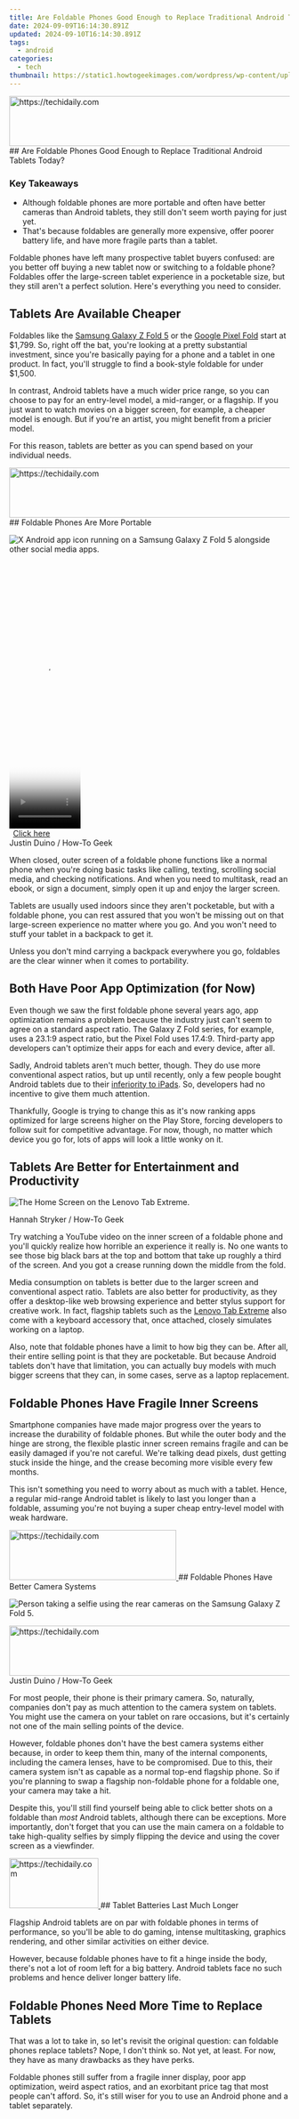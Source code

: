 ```yaml
---
title: Are Foldable Phones Good Enough to Replace Traditional Android Tablets Today?
date: 2024-09-09T16:14:30.891Z
updated: 2024-09-10T16:14:30.891Z
tags:
  - android
categories:
  - tech
thumbnail: https://static1.howtogeekimages.com/wordpress/wp-content/uploads/wm/2023/08/looking-directly-at-the-internal-folding-screen-on-the-samsung-galaxy-z-fold-5.jpg
---
```


<!-- affiliate ads begin -->
<a href="https://appsumo.8odi.net/c/5597632/2118319/7443" target="_top" id="2118319">
  <img src="//a.impactradius-go.com/display-ad/7443-2118319" border="0" alt="https://techidaily.com" width="728" height="90"/>
</a>
<img height="0" width="0" src="https://appsumo.8odi.net/i/5597632/2118319/7443" style="position:absolute;visibility:hidden;" border="0" />
<!-- affiliate ads end -->
## Are Foldable Phones Good Enough to Replace Traditional Android Tablets Today?

### Key Takeaways

* Although foldable phones are more portable and often have better cameras than Android tablets, they still don't seem worth paying for just yet.
* That's because foldables are generally more expensive, offer poorer battery life, and have more fragile parts than a tablet.

 Foldable phones have left many prospective tablet buyers confused: are you better off buying a new tablet now or switching to a foldable phone? Foldables offer the large-screen tablet experience in a pocketable size, but they still aren't a perfect solution. Here's everything you need to consider.

##  Tablets Are Available Cheaper

 Foldables like the [Samsung Galaxy Z Fold 5](https://extra-skills.techidaily.com/in-2024-perfecting-the-art-of-compelling-mosaic-imagery/) or the [Google Pixel Fold](https://some-skills.techidaily.com/the-ultimate-insight-into-dji-inspire-2-for-2024/) start at $1,799\. So, right off the bat, you're looking at a pretty substantial investment, since you're basically paying for a phone and a tablet in one product. In fact, you'll struggle to find a book-style foldable for under $1,500.

 In contrast, Android tablets have a much wider price range, so you can choose to pay for an entry-level model, a mid-ranger, or a flagship. If you just want to watch movies on a bigger screen, for example, a cheaper model is enough. But if you're an artist, you might benefit from a pricier model.

 For this reason, tablets are better as you can spend based on your individual needs.

<!-- affiliate ads begin -->
<a href="https://ephamedtechinc.pxf.io/c/5597632/2137205/26400" target="_top" id="2137205">
  <img src="//a.impactradius-go.com/display-ad/26400-2137205" border="0" alt="https://techidaily.com" width="728" height="90"/>
</a>
<img height="0" width="0" src="https://ephamedtechinc.pxf.io/i/5597632/2137205/26400" style="position:absolute;visibility:hidden;" border="0" />
<!-- affiliate ads end -->
##  Foldable Phones Are More Portable

![X Android app icon running on a Samsung Galaxy Z Fold 5 alongside other social media apps.](https://static1.howtogeekimages.com/wordpress/wp-content/uploads/2023/10/53084938378_77f99851e1_o.jpg) 

<!-- affiliate ads begin -->
<span id="1938136">
					<video width="128" height="480" style="cursor:pointer"
           poster="//a.impactradius-go.com/display-clicktoplayimage/1938136.png"
           onclick="if(!this.playClicked){this.play();this.setAttribute('controls',true);this.playClicked=true;}">
	   <source src="//a.impactradius-go.com/display-ad/22993-1938136">
	   <img src="//a.impactradius-go.com/display-clicktoplayimage/1938136.png" style="border: none; height: 100%; width: 100%; object-fit: contain">
	</video>
	<div style="width:80px;text-align:center"><a href="javascript:window.open(decodeURIComponent('https%3A%2F%2Fhomestyler.sjv.io%2Fc%2F5597632%2F1938136%2F22993'), '_blank');void(0);">Click here</a></div>
</span>
<img height="0" width="0" src="https://imp.pxf.io/i/5597632/1938136/22993" style="position:absolute;visibility:hidden;" border="0" />
<!-- affiliate ads end -->
Justin Duino / How-To Geek

 When closed, outer screen of a foldable phone functions like a normal phone when you're doing basic tasks like calling, texting, scrolling social media, and checking notifications. And when you need to multitask, read an ebook, or sign a document, simply open it up and enjoy the larger screen.

 Tablets are usually used indoors since they aren't pocketable, but with a foldable phone, you can rest assured that you won't be missing out on that large-screen experience no matter where you go. And you won't need to stuff your tablet in a backpack to get it.

 Unless you don't mind carrying a backpack everywhere you go, foldables are the clear winner when it comes to portability.

##  Both Have Poor App Optimization (for Now)

 Even though we saw the first foldable phone several years ago, app optimization remains a problem because the industry just can't seem to agree on a standard aspect ratio. The Galaxy Z Fold series, for example, uses a 23.1:9 aspect ratio, but the Pixel Fold uses 17.4:9\. Third-party app developers can't optimize their apps for each and every device, after all.

 Sadly, Android tablets aren't much better, though. They do use more conventional aspect ratios, but up until recently, only a few people bought Android tablets due to their [inferiority to iPads](https://tech-haven.techidaily.com/local-instance-of-chatgpt-for-windows-using-open-source-gpt-4-alternative/). So, developers had no incentive to give them much attention.

 Thankfully, Google is trying to change this as it's now ranking apps optimized for large screens higher on the Play Store, forcing developers to follow suit for competitive advantage. For now, though, no matter which device you go for, lots of apps will look a little wonky on it.

##  Tablets Are Better for Entertainment and Productivity

![The Home Screen on the Lenovo Tab Extreme.](https://static1.howtogeekimages.com/wordpress/wp-content/uploads/wm/2023/08/home-screen-on-the-lenovo-tab-extremejpg_53059000877_o.jpg) 

Hannah Stryker / How-To Geek

 Try watching a YouTube video on the inner screen of a foldable phone and you'll quickly realize how horrible an experience it really is. No one wants to see those big black bars at the top and bottom that take up roughly a third of the screen. And you got a crease running down the middle from the fold.

 Media consumption on tablets is better due to the larger screen and conventional aspect ratio. Tablets are also better for productivity, as they offer a desktop-like web browsing experience and better stylus support for creative work. In fact, flagship tablets such as the [Lenovo Tab Extreme](https://tiktok-videos.techidaily.com/new-ultimate-edge-top-10-wild-tiktok-gaming-adventures/) also come with a keyboard accessory that, once attached, closely simulates working on a laptop.

 Also, note that foldable phones have a limit to how big they can be. After all, their entire selling point is that they are pocketable. But because Android tablets don't have that limitation, you can actually buy models with much bigger screens that they can, in some cases, serve as a laptop replacement.

##  Foldable Phones Have Fragile Inner Screens

 Smartphone companies have made major progress over the years to increase the durability of foldable phones. But while the outer body and the hinge are strong, the flexible plastic inner screen remains fragile and can be easily damaged if you're not careful. We're talking dead pixels, dust getting stuck inside the hinge, and the crease becoming more visible every few months.

 This isn't something you need to worry about as much with a tablet. Hence, a regular mid-range Android tablet is likely to last you longer than a foldable, assuming you're not buying a super cheap entry-level model with weak hardware.

<!-- affiliate ads begin -->
<a href="https://aligracehair.sjv.io/c/5597632/2115931/19272" target="_top" id="2115931">
  <img src="//a.impactradius-go.com/display-ad/19272-2115931" border="0" alt="https://techidaily.com" width="300" height="90"/>
</a>
<img height="0" width="0" src="https://aligracehair.sjv.io/i/5597632/2115931/19272" style="position:absolute;visibility:hidden;" border="0" />
<!-- affiliate ads end -->
##  Foldable Phones Have Better Camera Systems

![Person taking a selfie using the rear cameras on the Samsung Galaxy Z Fold 5.](https://static1.howtogeekimages.com/wordpress/wp-content/uploads/wm/2023/08/person-taking-a-selfie-using-the-rear-cameras-on-the-samsung-galaxy-z-fold-5.jpg) 

<!-- affiliate ads begin -->
<a href="https://aligracehair.sjv.io/c/5597632/2115951/19272" target="_top" id="2115951">
  <img src="//a.impactradius-go.com/display-ad/19272-2115951" border="0" alt="https://techidaily.com" width="728" height="90"/>
</a>
<img height="0" width="0" src="https://aligracehair.sjv.io/i/5597632/2115951/19272" style="position:absolute;visibility:hidden;" border="0" />
<!-- affiliate ads end -->
Justin Duino / How-To Geek

 For most people, their phone is their primary camera. So, naturally, companies don't pay as much attention to the camera system on tablets. You might use the camera on your tablet on rare occasions, but it's certainly not one of the main selling points of the device.

 However, foldable phones don't have the best camera systems either because, in order to keep them thin, many of the internal components, including the camera lenses, have to be compromised. Due to this, their camera system isn't as capable as a normal top-end flagship phone. So if you're planning to swap a flagship non-foldable phone for a foldable one, your camera may take a hit.

 Despite this, you'll still find yourself being able to click better shots on a foldable than _most_ Android tablets, although there can be exceptions. More importantly, don't forget that you can use the main camera on a foldable to take high-quality selfies by simply flipping the device and using the cover screen as a viewfinder.

<!-- affiliate ads begin -->
<a href="https://aligracehair.sjv.io/c/5597632/2115912/19272" target="_top" id="2115912">
  <img src="//a.impactradius-go.com/display-ad/19272-2115912" border="0" alt="https://techidaily.com" width="160" height="90"/>
</a>
<img height="0" width="0" src="https://aligracehair.sjv.io/i/5597632/2115912/19272" style="position:absolute;visibility:hidden;" border="0" />
<!-- affiliate ads end -->
##  Tablet Batteries Last Much Longer

 Flagship Android tablets are on par with foldable phones in terms of performance, so you'll be able to do gaming, intense multitasking, graphics rendering, and other similar activities on either device.

 However, because foldable phones have to fit a hinge inside the body, there's not a lot of room left for a big battery. Android tablets face no such problems and hence deliver longer battery life.

##  Foldable Phones Need More Time to Replace Tablets

 That was a lot to take in, so let's revisit the original question: can foldable phones replace tablets? Nope, I don't think so. Not yet, at least. For now, they have as many drawbacks as they have perks.

 Foldable phones still suffer from a fragile inner display, poor app optimization, weird aspect ratios, and an exorbitant price tag that most people can't afford. So, it's still wiser for you to use an Android phone and a tablet separately.

<ins class="adsbygoogle"
     style="display:block"
     data-ad-format="autorelaxed"
     data-ad-client="ca-pub-7571918770474297"
     data-ad-slot="1223367746"></ins>



<ins class="adsbygoogle"
     style="display:block"
     data-ad-client="ca-pub-7571918770474297"
     data-ad-slot="8358498916"
     data-ad-format="auto"
     data-full-width-responsive="true"></ins>


